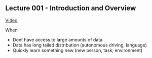 ## Lecture 001 - Introduction and Overview

[Video](https://www.youtube.com/watch?v=0rZtSwNOTQo&list=PLoROMvodv4rMC6zfYmnD7UG3LVvwaITY5&index=1)

When 

  - Dont have access to large amounts of data
  - Data has long tailed distribution (autonomous driving, language)
  - Quickly learn something new (new person, task, environment)
